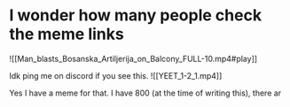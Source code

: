 # I wonder how many people check the meme links
![[Man_blasts_Bosanska_Artiljerija_on_Balcony_FULL-10.mp4#play]]

Idk ping me on discord if you see this.
![[YEET_1-2_1.mp4]]

Yes I have a meme for that. I have 800 (at the time of writing this), there ar